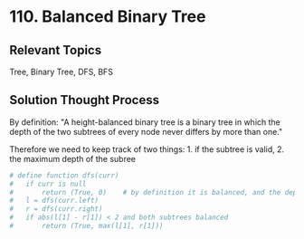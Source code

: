 # 110. Balanced Binary Tree

## Relevant Topics

Tree, Binary Tree, DFS, BFS

## Solution Thought Process

By definition: "A height-balanced binary tree is a binary tree in which the depth of the two subtrees of every node never differs by more than one."

Therefore we need to keep track of two things: 1. if the subtree is valid, 2. the maximum depth of the subree

```python
# define function dfs(curr)
#   if curr is null
#       return (True, 0)    # by definition it is balanced, and the depth is 0
#   l = dfs(curr.left)
#   r = dfs(curr.right)
#   if abs(l[1] - r[1]) < 2 and both subtrees balanced
#       return (True, max(l[1], r[1]))
```